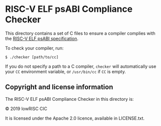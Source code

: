 # RISC-V ELF psABI Compliance Checker

This directory contains a set of C files to ensure a compiler complies with the
[RISC-V ELF psABI specification](../riscv-elf.md).

To check your compiler, run:

```
$ ./checker [path/to/cc]
```

If you do not specify a path to a C compiler, `checker` will automatically use
your `CC` environment variable, or `/usr/bin/cc` if `CC` is empty.

## Copyright and license information

The RISC-V ELF psABI Compliance Checker in this directory is:

 &copy; 2019 lowRISC CIC

It is licensed under the Apache 2.0 licence, available in LICENSE.txt.
